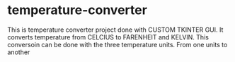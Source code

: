# temperature-converter
This is temperature converter project done with CUSTOM TKINTER GUI.
It converts temperature from CELCIUS to FARENHEIT and KELVIN.
This conversoin can be done with the three temperature units. From one units to another
